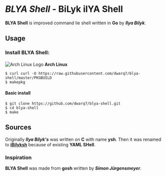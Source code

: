 # __*BLYA Shell*__ - **B**i**L**yk il**YA** **S**hell

**BLYA Shell** is improved command lie shell written in **Go** by __*Ilya Bilyk*__.

## Usage

### Install **BLYA Shell**:
#### 
 ![Arch Linux Logo](https://www.archlinux.org/favicon.ico) **Arch Linux**
```
$ curl curl -O https://raw.githubusercontent.com/dwarq7/blya-shell/master/PKGBUILD
$ makepkg
```
#### Basic install
```
$ git clone https://github.com/dwarq7/blya-shell.git
$ cd blya-shell
$ make 
```

## Sources

Originally __*Ilya Bilyk's*__ was written on **C** with name **ysh**. Then it was renamed to [**iBilyksh**](https://github.com/dwarq7/iBilyksh) because of existing **YAML SHell**.

### Inspiration

**BLYA Shell** was made from **gosh** written by __*Simon Jürgensmeyer*__.